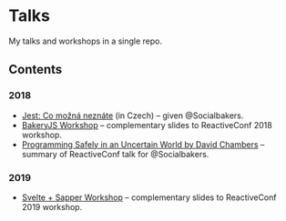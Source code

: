 # Talks

My talks and workshops in a single repo.

## Contents

### 2018

- [Jest: Co možná neznáte](2018-sbks-jest/) (in Czech) – given @Socialbakers.
- [BakeryJS Workshop](2018-workshop-bakeryjs/) – complementary slides to ReactiveConf 2018 workshop.
- [Programming Safely in an Uncertain World by David Chambers](2018-sbks-reactiveconf-chambers/) – summary of ReactiveConf talk for @Socialbakers.

### 2019

- [Svelte + Sapper Workshop](2019-workshop-sapper/) – complementary slides to ReactiveConf 2019 workshop.
